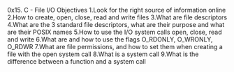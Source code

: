 0x15. C - File I/O
Objectives
1.Look for the right source of information online
2.How to create, open, close, read and write files
3.What are file descriptors
4.What are the 3 standard file descriptors, what are their purpose and what are their POSIX names
5.How to use the I/O system calls open, close, read and write
6.What are and how to use the flags O_RDONLY, O_WRONLY, O_RDWR
7.What are file permissions, and how to set them when creating a file with the open system call
8.What is a system call
9.What is the difference between a function and a system call